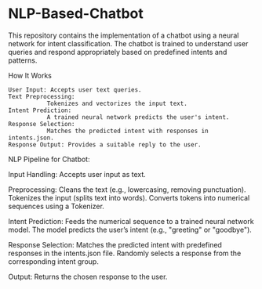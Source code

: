 # NLP-Based-Chatbot

This repository contains the implementation of a chatbot using a neural network for intent classification. The chatbot is trained to understand user queries and respond appropriately based on predefined intents and patterns.

How It Works
    
    User Input: Accepts user text queries.
    Text Preprocessing:
               Tokenizes and vectorizes the input text.
    Intent Prediction:
               A trained neural network predicts the user's intent.
    Response Selection:
               Matches the predicted intent with responses in intents.json.
    Response Output: Provides a suitable reply to the user.


NLP Pipeline for Chatbot:

  Input Handling: Accepts user input as text.
  
  Preprocessing:
    Cleans the text (e.g., lowercasing, removing punctuation).
    Tokenizes the input (splits text into words).
    Converts tokens into numerical sequences using a Tokenizer.
    
  Intent Prediction:
    Feeds the numerical sequence to a trained neural network model.
    The model predicts the user’s intent (e.g., "greeting" or "goodbye").
  
  Response Selection:
    Matches the predicted intent with predefined responses in the intents.json file.
    Randomly selects a response from the corresponding intent group.
  
  Output: Returns the chosen response to the user.





